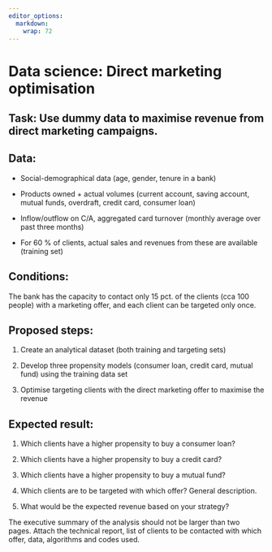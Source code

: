 ```yaml
---
editor_options: 
  markdown: 
    wrap: 72
---
```


# Data science: Direct marketing optimisation

## Task: Use dummy data to maximise revenue from direct marketing campaigns.

## Data:

-   Social-demographical data (age, gender, tenure in a bank)

-   Products owned + actual volumes (current account, saving account,
    mutual funds, overdraft, credit card, consumer loan)

-   Inflow/outflow on C/A, aggregated card turnover (monthly average
    over past three months)

-   For 60 % of clients, actual sales and revenues from these are
    available (training set)

## Conditions:

The bank has the capacity to contact only 15 pct. of the clients (cca
100 people) with a marketing offer, and each client can be targeted only
once.

## Proposed steps:

1.  Create an analytical dataset (both training and targeting sets)

2.  Develop three propensity models (consumer loan, credit card, mutual
    fund) using the training data set

3.  Optimise targeting clients with the direct marketing offer to
    maximise the revenue

## Expected result:

1.  Which clients have a higher propensity to buy a consumer loan?

2.  Which clients have a higher propensity to buy a credit card?

3.  Which clients have a higher propensity to buy a mutual fund?

4.  Which clients are to be targeted with which offer? General
    description.

5.  What would be the expected revenue based on your strategy?

The executive summary of the analysis should not be larger than two
pages. Attach the technical report, list of clients to be contacted with
which offer, data, algorithms and codes used.
